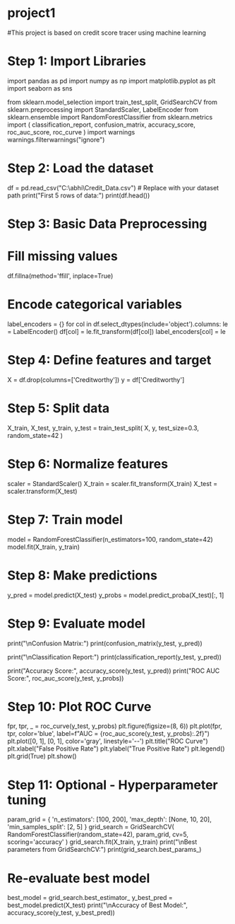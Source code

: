 # project1
#This project is based on credit score tracer using machine learning
# Step 1: Import Libraries
import pandas as pd
import numpy as np
import matplotlib.pyplot as plt
import seaborn as sns

from sklearn.model_selection import train_test_split, GridSearchCV
from sklearn.preprocessing import StandardScaler, LabelEncoder
from sklearn.ensemble import RandomForestClassifier
from sklearn.metrics import (
    classification_report,
    confusion_matrix,
    accuracy_score,
    roc_auc_score,
    roc_curve
)
import warnings
warnings.filterwarnings("ignore")

# Step 2: Load the dataset
df = pd.read_csv("C:\abhi\Credit_Data.csv")  # Replace with your dataset path
print("First 5 rows of data:")
print(df.head())

# Step 3: Basic Data Preprocessing
# Fill missing values
df.fillna(method='ffill', inplace=True)

# Encode categorical variables
label_encoders = {}
for col in df.select_dtypes(include='object').columns:
    le = LabelEncoder()
    df[col] = le.fit_transform(df[col])
    label_encoders[col] = le

# Step 4: Define features and target
X = df.drop(columns=['Creditworthy'])
y = df['Creditworthy']

# Step 5: Split data
X_train, X_test, y_train, y_test = train_test_split(
    X, y, test_size=0.3, random_state=42
)

# Step 6: Normalize features
scaler = StandardScaler()
X_train = scaler.fit_transform(X_train)
X_test = scaler.transform(X_test)

# Step 7: Train model
model = RandomForestClassifier(n_estimators=100, random_state=42)
model.fit(X_train, y_train)

# Step 8: Make predictions
y_pred = model.predict(X_test)
y_probs = model.predict_proba(X_test)[:, 1]

# Step 9: Evaluate model
print("\nConfusion Matrix:")
print(confusion_matrix(y_test, y_pred))

print("\nClassification Report:")
print(classification_report(y_test, y_pred))

print("Accuracy Score:", accuracy_score(y_test, y_pred))
print("ROC AUC Score:", roc_auc_score(y_test, y_probs))

# Step 10: Plot ROC Curve
fpr, tpr, _ = roc_curve(y_test, y_probs)
plt.figure(figsize=(8, 6))
plt.plot(fpr, tpr, color='blue', label=f"AUC = {roc_auc_score(y_test, y_probs):.2f}")
plt.plot([0, 1], [0, 1], color='gray', linestyle='--')
plt.title("ROC Curve")
plt.xlabel("False Positive Rate")
plt.ylabel("True Positive Rate")
plt.legend()
plt.grid(True)
plt.show()

# Step 11: Optional - Hyperparameter tuning
param_grid = {
    'n_estimators': [100, 200],
    'max_depth': [None, 10, 20],
    'min_samples_split': [2, 5]
}
grid_search = GridSearchCV(
    RandomForestClassifier(random_state=42),
    param_grid,
    cv=5,
    scoring='accuracy'
)
grid_search.fit(X_train, y_train)
print("\nBest parameters from GridSearchCV:")
print(grid_search.best_params_)

# Re-evaluate best model
best_model = grid_search.best_estimator_
y_best_pred = best_model.predict(X_test)
print("\nAccuracy of Best Model:", accuracy_score(y_test, y_best_pred))

